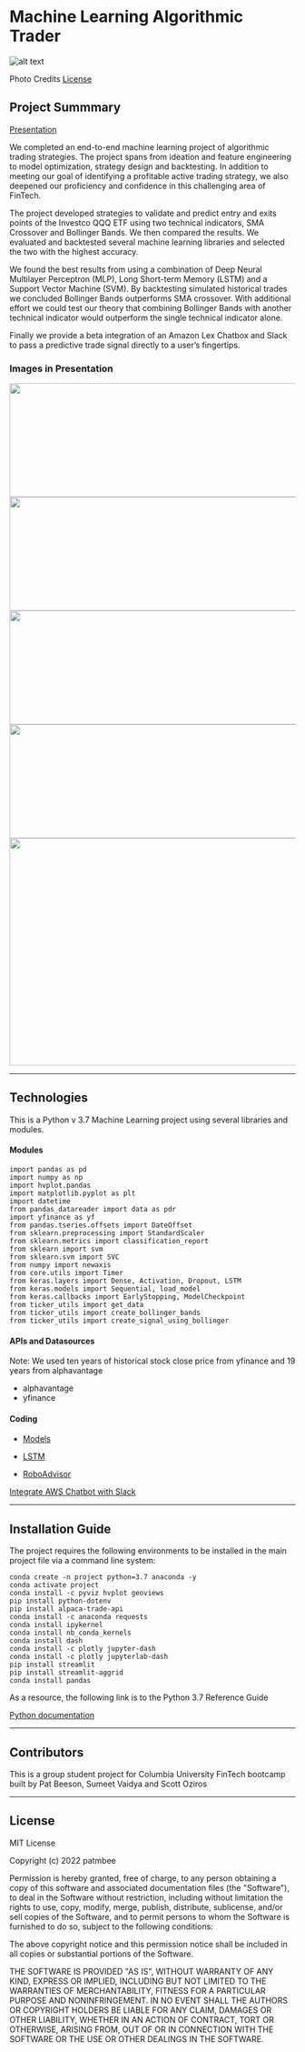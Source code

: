 # Machine Learning Algorithmic Trader
![alt text](./Resources/Robo.png)


Photo Credits [License](https://inc42.com/datalab/how-robo-advisors-are-changing-the-financial-advice-industry-in-india/)

## Project Summmary
[Presentation](https://github.com/patmbee/ml_project_2/blob/main/Presentation.pdf)

We completed an end-to-end machine learning project of algorithmic trading strategies. The project spans from ideation and feature engineering to model optimization, strategy design and backtesting. In addition to meeting our goal of identifying a profitable active trading strategy, we also deepened our proficiency and confidence in this challenging area of FinTech. 

The project developed strategies to validate and predict entry and exits points of the Investco QQQ ETF using two technical indicators, SMA Crossover and Bollinger Bands. We then compared the results. We evaluated and backtested several machine learning libraries and selected the two with the highest accuracy. 


We found the best results from using a combination of Deep Neural Multilayer Perceptron (MLP), Long Short-term Memory (LSTM) and a Support Vector Machine (SVM). By backtesting simulated historical trades we concluded Bollinger Bands outperforms SMA crossover. With additional effort we could test our theory that combining Bollinger Bands with another technical indicator would outperform the single technical indicator alone.

Finally we provide a beta integration of an Amazon Lex Chatbox and Slack to pass a predictive trade signal directly to a user’s fingertips.

### Images in Presentation
<img src="./Resources/Classifier.png" width="700" height="200">
<img src="./Resources/LSTM_Price.png" width="700" height="200">
<img src="./Resources/BTcomparisons.png" width="700" height="200">
<img src="./Resources/SmaCrossovers.png" width="700" height="200">
<img src="./Resources/ChatLog1.png" width="700" height="400">


____
## Technologies
This is a Python v 3.7 Machine Learning project using several libraries and modules. 

####  Modules
```
import pandas as pd
import numpy as np
import hvplot.pandas
import matplotlib.pyplot as plt
import datetime
from pandas_datareader import data as pdr
import yfinance as yf
from pandas.tseries.offsets import DateOffset
from sklearn.preprocessing import StandardScaler
from sklearn.metrics import classification_report
from sklearn import svm
from sklearn.svm import SVC
from numpy import newaxis
from core.utils import Timer
from keras.layers import Dense, Activation, Dropout, LSTM
from keras.models import Sequential, load_model
from keras.callbacks import EarlyStopping, ModelCheckpoint
from ticker_utils import get_data
from ticker_utils import create_bollinger_bands
from ticker_utils import create_signal_using_bollinger

```
####  APIs and Datasources
Note: We used ten years of historical stock close price from yfinance and 19 years from alphavantage

* alphavantage
* yfinance

#### Coding
* [Models](https://github.com/patmbee/ml_project_2/tree/main/Models)

* [LSTM](https://github.com/patmbee/ml_project_2/tree/main/LSTM)

* [RoboAdvisor](https://github.com/patmbee/ml_project_2/tree/main/AWS)


[Integrate AWS Chatbot with Slack](https://docs.aws.amazon.com/lex/latest/dg/slack-bot-association.html)




___
## Installation Guide
The project requires the following environments to be installed in the main project file via a command line system:

```
conda create -n project python=3.7 anaconda -y
conda activate project
conda install -c pyviz hvplot geoviews
pip install python-dotenv
pip install alpaca-trade-api
conda install -c anaconda requests
conda install ipykernel
conda install nb_conda_kernels
conda install dash
conda install -c plotly jupyter-dash
conda install -c plotly jupyterlab-dash
pip install streamlit
pip install streamlit-aggrid
conda install pandas
```


As a resource, the following link is to the Python 3.7 Reference Guide 

[Python documentation](https://docs.python.org/3.7/)
___
## Contributors
This is a group student project for Columbia University FinTech bootcamp built
by Pat Beeson, Sumeet Vaidya and Scott Oziros


___
## License
MIT License

Copyright (c) 2022 patmbee

Permission is hereby granted, free of charge, to any person obtaining a copy
of this software and associated documentation files (the "Software"), to deal
in the Software without restriction, including without limitation the rights
to use, copy, modify, merge, publish, distribute, sublicense, and/or sell
copies of the Software, and to permit persons to whom the Software is
furnished to do so, subject to the following conditions:

The above copyright notice and this permission notice shall be included in all
copies or substantial portions of the Software.

THE SOFTWARE IS PROVIDED "AS IS", WITHOUT WARRANTY OF ANY KIND, EXPRESS OR
IMPLIED, INCLUDING BUT NOT LIMITED TO THE WARRANTIES OF MERCHANTABILITY,
FITNESS FOR A PARTICULAR PURPOSE AND NONINFRINGEMENT. IN NO EVENT SHALL THE
AUTHORS OR COPYRIGHT HOLDERS BE LIABLE FOR ANY CLAIM, DAMAGES OR OTHER
LIABILITY, WHETHER IN AN ACTION OF CONTRACT, TORT OR OTHERWISE, ARISING FROM,
OUT OF OR IN CONNECTION WITH THE SOFTWARE OR THE USE OR OTHER DEALINGS IN THE
SOFTWARE.

